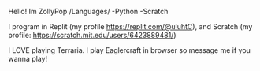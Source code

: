 Hello! Im ZollyPop
/Languages/
-Python
-Scratch

I program in Replit (my profile https://replit.com/@uluhtC), and Scratch (my profile: https://scratch.mit.edu/users/6423889481/)

I LOVE playing Terraria. I play Eaglercraft in browser so message me if you wanna play!
